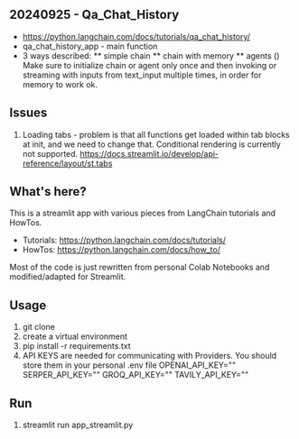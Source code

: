 ## 20240925 - Qa_Chat_History

- https://python.langchain.com/docs/tutorials/qa_chat_history/
- qa_chat_history_app - main function
- 3 ways described:
  ** simple chain
  ** chain with memory
  \*\* agents ()
  Make sure to initialize chain or agent only once and then invoking or streaming with inputs from text_input multiple times, in order for memory to work ok.

## Issues

1. Loading tabs - problem is that all functions get loaded within tab blocks at init, and we need to change that. Conditional rendering is currently not supported.
   https://docs.streamlit.io/develop/api-reference/layout/st.tabs

## What's here?

This is a streamlit app with various pieces from LangChain tutorials and HowTos.

- Tutorials: https://python.langchain.com/docs/tutorials/
- HowTos: https://python.langchain.com/docs/how_to/

Most of the code is just rewritten from personal Colab Notebooks and modified/adapted for Streamlit.

## Usage

1.  git clone
2.  create a virtual environment
3.  pip install -r requirements.txt
4.  API KEYS are needed for communicating with Providers. You should store them in your personal .env file
    OPENAI_API_KEY=""
    SERPER_API_KEY=""
    GROQ_API_KEY=""
    TAVILY_API_KEY=""

## Run

1.  streamlit run app_streamlit.py
